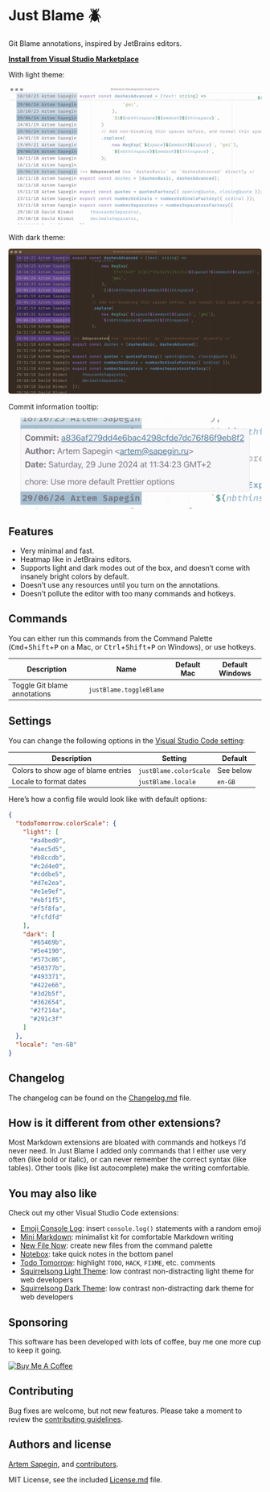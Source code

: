 # Just Blame 🪲

Git Blame annotations, inspired by JetBrains editors.

**[Install from Visual Studio Marketplace](https://marketplace.visualstudio.com/items?itemName=sapegin.just-blame)**

With light theme:

![Just Blame with light theme](screenshots/screenshot.png)

With dark theme:

![Just Blame with dark theme](screenshots/screenshot-dark.png)

Commit information tooltip:

![Commit information tooltip](screenshots/tooltip.png)

## Features

- Very minimal and fast.
- Heatmap like in JetBrains editors.
- Supports light and dark modes out of the box, and doesn’t come with insanely bright colors by default.
- Doesn’t use any resources until you turn on the annotations.
- Doesn’t pollute the editor with too many commands and hotkeys.

## Commands

You can either run this commands from the Command Palette (<kbd>Cmd</kbd>+<kbd>Shift</kbd>+<kbd>P</kbd> on a Mac, or <kbd>Ctrl</kbd>+<kbd>Shift</kbd>+<kbd>P</kbd> on Windows), or use hotkeys.

| Description | Name | Default Mac | Default Windows |
| --- | --- | --- | --- |
| Toggle Git blame annotations | `justBlame.toggleBlame` |  |  |

## Settings

You can change the following options in the [Visual Studio Code setting](https://code.visualstudio.com/docs/getstarted/settings):

| Description | Setting | Default |
| --- | --- | --- |
| Colors to show age of blame entries | `justBlame.colorScale` | See below |
| Locale to format dates | `justBlame.locale` | `en-GB` |

Here’s how a config file would look like with default options:

```json
{
  "todoTomorrow.colorScale": {
    "light": [
      "#a4bed0",
      "#aec5d5",
      "#b8ccdb",
      "#c2d4e0",
      "#cddbe5",
      "#d7e2ea",
      "#e1e9ef",
      "#ebf1f5",
      "#f5f8fa",
      "#fcfdfd"
    ],
    "dark": [
      "#65469b",
      "#5e4190",
      "#573c86",
      "#50377b",
      "#493371",
      "#422e66",
      "#3d2b5f",
      "#362654",
      "#2f214a",
      "#291c3f"
    ]
  },
  "locale": "en-GB"
}
```

## Changelog

The changelog can be found on the [Changelog.md](./Changelog.md) file.

## How is it different from other extensions?

Most Markdown extensions are bloated with commands and hotkeys I’d never need. In Just Blame I added only commands that I either use very often (like bold or italic), or can never remember the correct syntax (like tables). Other tools (like list autocomplete) make the writing comfortable.

## You may also like

Check out my other Visual Studio Code extensions:

- [Emoji Console Log](https://marketplace.visualstudio.com/items?itemName=sapegin.emoji-console-log): insert `console.log()` statements with a random emoji
- [Mini Markdown](https://marketplace.visualstudio.com/items?itemName=sapegin.mini-markdown): minimalist kit for comfortable Markdown writing
- [New File Now](https://marketplace.visualstudio.com/items?itemName=sapegin.new-file-now): create new files from the command palette
- [Notebox](https://marketplace.visualstudio.com/items?itemName=sapegin.notebox): take quick notes in the bottom panel
- [Todo Tomorrow](https://marketplace.visualstudio.com/items?itemName=sapegin.todo-tomorrow): highlight `TODO`, `HACK`, `FIXME`, etc. comments
- [Squirrelsong Light Theme](https://marketplace.visualstudio.com/items?itemName=sapegin.Theme-SquirrelsongLight): low contrast non-distracting light theme for web developers
- [Squirrelsong Dark Theme](https://marketplace.visualstudio.com/items?itemName=sapegin.Theme-SquirrelsongDark): low contrast non-distracting dark theme for web developers

## Sponsoring

This software has been developed with lots of coffee, buy me one more cup to keep it going.

<a href="https://www.buymeacoffee.com/sapegin" target="_blank"><img src="https://cdn.buymeacoffee.com/buttons/lato-orange.png" alt="Buy Me A Coffee" height="51" width="217"></a>

## Contributing

Bug fixes are welcome, but not new features. Please take a moment to review the [contributing guidelines](Contributing.md).

## Authors and license

[Artem Sapegin](https://sapegin.me), and [contributors](https://github.com/sapegin/vscode-just-blame/graphs/contributors).

MIT License, see the included [License.md](License.md) file.
